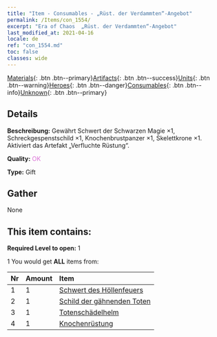 ```yaml
---
title: "Item - Consumables - „Rüst. der Verdammten“-Angebot"
permalink: /Items/con_1554/
excerpt: "Era of Chaos  „Rüst. der Verdammten“-Angebot"
last_modified_at: 2021-04-16
locale: de
ref: "con_1554.md"
toc: false
classes: wide
---
```

 [Materials](/de/Items/){: .btn .btn--primary}[Artifacts](/de/Items/Artifacts/){: .btn .btn--success}[Units](/de/Items/Units/){: .btn .btn--warning}[Heroes](/de/Items/Heroes/){: .btn .btn--danger}[Consumables](/de/Items/Consumables/){: .btn .btn--info}[Unknown](/de/Items/Unknown/){: .btn .btn--primary}

## Details
 **Beschreibung:** Gewährt Schwert der Schwarzen Magie ×1, Schreckgespenstschild ×1, Knochenbrustpanzer ×1, Skelettkrone ×1. Aktiviert das Artefakt „Verfluchte Rüstung“.

 **Quality:** <span style="color: #DA70D6">OK</span>

 **Type:** Gift

## Gather

  None

## This item contains:

 **Required Level to open:** 1

 1 You would get **ALL** items  from:

  | Nr | Amount |     Item    |
  |:---|:-------|:------------|
  | 1 | 1 | [Schwert des Höllenfeuers](/de/Items/art_121/) |  | 
  | 2 | 1 | [Schild der gähnenden Toten](/de/Items/art_122/) |  | 
  | 3 | 1 | [Totenschädelhelm](/de/Items/art_123/) |  | 
  | 4 | 1 | [Knochenrüstung](/de/Items/art_124/) |  | 
